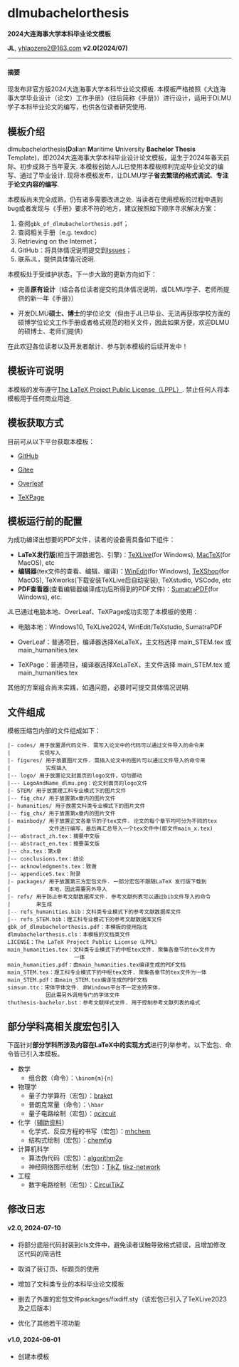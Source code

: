 
dlmubachelorthesis
===
**2024大连海事大学本科毕业论文模板**

**JL**, [yhlaozero2@163.com](yhlaozero2@163.com)
**v2.0(2024/07)**

***

#### 摘要

现发布非官方版2024大连海事大学本科毕业论文模板. 本模板严格按照《大连海事大学毕业设计（论文）工作手册》（往后简称《手册》）进行设计，适用于DLMU学子本科毕业论文的编写，也供各位读者研究使用. 


## 模板介绍

dlmubachelorthesis(**D**a**l**ian **M**aritime **U**niversity **Bachelor Thesis** Template)，即2024大连海事大学本科毕业设计论文模板，诞生于2024年春天前际、初步成熟于当年夏天. 本模板创始人JL已使用本模板顺利完成毕业论文的编写、通过了毕业设计. 现将本模板发布，让DLMU学子**省去繁琐的格式调试、专注于论文内容的编写**.

本模板尚未完全成熟，仍有诸多需要改进之处. 当读者在使用模板的过程中遇到bug或者发现与《手册》要求不符的地方，建议按照如下顺序寻求解决方案：

1.  查阅`gbk_of_dlmubachelorthesis.pdf`；
2.  查阅相关手册（e.g. texdoc）
3.  Retrieving on the Internet；
4.  GitHub：将具体情况说明提交到[Issues](https://github.com/JohnsonLo00/dlmubachelorthesis/issues)；
5.  联系JL，提供具体情况说明. 

本模板处于受维护状态，下一步大致的更新方向如下：

- 完善**原有设计**（结合各位读者提交的具体情况说明，或DLMU学子、老师所提供的新一年《手册》）

- 开发DLMU**硕士、博士**的学位论文（但由于JL已毕业、无法再获取学校方面的硕博学位论文工作手册或者格式规范的相关文件，因此如果方便，欢迎DLMU的硕博士、老师们提供）

在此欢迎各位读者以及开发者献计、参与到本模板的后续开发中！

## 模板许可说明

本模板的发布遵守[The LaTeX Project Public License（LPPL）](https://www.latex-project.org/lppl/lppl-1-3c/). 禁止任何人将本模板用于任何商业用途. 

## 模板获取方式

目前可从以下平台获取本模板：

-   [GitHub](https://github.com/JohnsonLo00/dlmubachelorthesis)

-   [Gitee](https://gitee.com/jhonson-lo/dlmubachelorthesis)

-   [Overleaf](https://www.overleaf.com/latex/templates/dlmubachelorthesis-dalian-maritime-university-bachelor-thesis-latex-template/jmhcvgfckdyy)

- [TeXPage](https://www.texpage.com/template/7227497e-4aa0-4a57-b11a-abec001c8533)

## 模板运行前的配置

为成功编译出想要的PDF文件，读者的设备需具备如下组件：

- **LaTeX发行版**(相当于源数据包、引擎)：[TeXLive](https://mirrors.tuna.tsinghua.edu.cn/CTAN/systems/texlive/Images/)(for Windows), [MacTeX](https://mirrors.tuna.tsinghua.edu.cn/CTAN/systems/mac/mactex/)(for MacOS), etc
- **编辑器**(tex文件的查看、编辑、编译)：[WinEdit](https://www.winedt.com/download.html)(for Windows), [TeXShop](https://pages.uoregon.edu/koch/texshop/)(for MacOS), TeXworks(下载安装TeXLive后自动安装), TeXstudio, VSCode, etc
- **PDF查看器**(查看编辑器编译成功后所得到的PDF文件)：[SumatraPDF](https://www.sumatrapdfreader.org/download-free-pdf-viewer)(for
    Windows), etc.

JL已通过电脑本地、OverLeaf、TeXPage成功实现了本模板的使用：

- 电脑本地：Windows10, TeXLive2024, WinEdit/TeXstudio, SumatraPDF

- OverLeaf：普通项目，编译器选择XeLaTeX，主文档选择 main_STEM.tex 或 main_humanities.tex

- TeXPage：普通项目，编译器选择XeLaTeX，主文件选择 main_STEM.tex 或 main_humanities.tex

其他的方案组合尚未实践，如遇问题，必要时可提交具体情况说明. 

## 文件组成

模板压缩包内部的文件组成如下：

```
|- codes/ 用于放置源代码文件. 需写入论文中的代码可以通过文件导入的命令来
|         实现写入
|- figures/ 用于放置图片文件. 需插入论文中的图片可以通过文件导入的命令来
|           实现插入
|-- logo/ 用于放置论文封面页的logo文件，切勿挪动
|--- LogoAndName_dlmu.png：论文封面页的logo文件
|- STEM/ 用于放置理工科专业模式下的图片文件
|-- fig_chx/ 用于放置第x章内的图片文件
|- humanities/ 用于放置文科类专业模式下的图片文件
|-- fig_chx/ 用于放置第x章内的图片文件
|- mainbody/ 用于放置正文各章节的子tex文件. 论文的每个章节均可分为不同的tex
|            文件进行编写，最后再汇总导入一个tex文件中(即文件main_x.tex)
|-- abstract_zh.tex：摘要中文版
|-- abstract_en.tex：摘要英文版
|-- chx.tex：第x章
|-- conclusions.tex：结论
|-- acknowledgments.tex：致谢
|-- appendiceS.tex：附录
|- packages/ 用于放置第三方宏包文件. 一部分宏包不跟随LaTeX 发行版下载到
|            本地，因此需要另外导入
|- refs/ 用于防止参考文献数据库文件. 参考文献列表可以通过bib文件导入的命令
|        来生成
|-- refs_humanities.bib：文科类专业模式下的参考文献数据库文件
|-- refs_STEM.bib：理工科专业模式下的参考文献数据库文件
gbk_of_dlmubachelorthesis.pdf：本模板的使用指北
dlmubachelorthesis.cls：本模板的文档类文件
LICENSE：The LaTeX Project Public License（LPPL）
main_humanities.tex：文科类专业模式下的中枢tex文件. 聚集各章节的tex文件为
                     一体
main_humanities.pdf：由main_humanities.tex编译生成的PDF文档
main_STEM.tex：理工科专业模式下的中枢tex文件. 聚集各章节的tex文件为一体
main_STEM.pdf：由main_STEM.tex编译生成的PDF文档
simsun.ttc：宋体字体文件. 非Windows平台不一定支持宋体，
            因此需另外调用专门的字体文件
thuthesis-bachelor.bst：参考文献样式文件. 用于控制参考文献列表的格式
```

## 部分学科高相关度宏包引入

下面针对**部分学科所涉及内容在LaTeX中的实现方式**进行列举参考。以下宏包、命令皆已引入本模板。

-   数学
    -   组合数（命令）：`\binom{m}{n}`
-   物理学
    -   量子力学算符（宏包）：[braket](https://mirror.bjtu.edu.cn/CTAN/macros/latex/contrib/braket/braket.pdf)
    -   普朗克常量（命令）：`\hbar`
    -   量子电路绘制（宏包）：[qcircuit](https://mirrors.sustech.edu.cn/CTAN/graphics/qcircuit/qcircuit.pdf)
-   化学（[辅助资料](https://github.com/latexstudio/LaTeX_in_Chemistry)）
    -   化学式、反应方程的书写（宏包）：[mhchem](https://mirrors.nju.edu.cn/CTAN/macros/latex/contrib/mhchem/mhchem.pdf)
    -   结构式绘制（宏包）：[chemfig](https://mirror.nyist.edu.cn/CTAN/macros/generic/chemfig/chemfig-en.pdf)
-   计算机科学
    -   算法伪代码（宏包）：[algorithm2e](https://mirrors.cqu.edu.cn/CTAN/macros/latex/contrib/algorithm2e/doc/algorithm2e.pdf)
    -   神经网络图示绘制（宏包）：[TikZ](https://mirrors.ustc.edu.cn/CTAN/graphics/pgf/base/doc/pgfmanual.pdf), [tikz-network](https://mirror.bjtu.edu.cn/CTAN/graphics/pgf/contrib/tikz-network/tikz-network.pdf)
-   工程
    -   数字电路绘制（宏包）：[CircuiTikZ](https://mirrors.ustc.edu.cn/CTAN/graphics/pgf/contrib/circuitikz/doc/circuitikzmanual.pdf)

## 修改日志

#### v2.0, 2024-07-10

-   将部分底层代码封装到cls文件中，避免读者误触导致格式错误，且增加修改区代码的简洁性

-   取消了装订页、标题页的使用

-   增加了文科类专业的本科毕业论文模板

-   删去了外置的宏包文件packages/fixdiff.sty（该宏包已引入了TeXLive2023及之后版本）

-   优化了其他若干项功能

#### v1.0, 2024-06-01

-   创建本模板